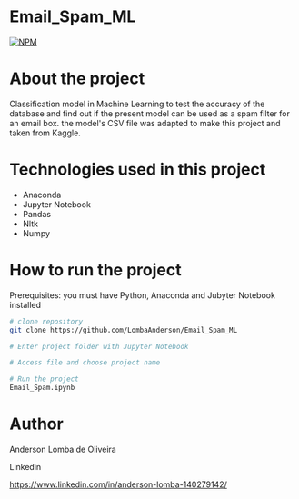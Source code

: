 # Email_Spam_ML
[![NPM](https://img.shields.io/npm/l/react)](https://github.com/LombaAnderson/Email_Spam_ML/blob/main/LICENSE)


# About the project

Classification model in Machine Learning to test the accuracy of the database and find out if the present model can be used as a spam filter for an email box.
the model's CSV file was adapted to make this project and taken from Kaggle.


# Technologies used in this project

- Anaconda
- Jupyter Notebook
- Pandas
- Nltk
- Numpy


# How to run the project

Prerequisites: you must have Python, Anaconda and Jubyter Notebook installed 

```bash
# clone repository
git clone https://github.com/LombaAnderson/Email_Spam_ML

# Enter project folder with Jupyter Notebook

# Access file and choose project name

# Run the project
Email_Spam.ipynb

```

# Author

Anderson Lomba de Oliveira

Linkedin

https://www.linkedin.com/in/anderson-lomba-140279142/




